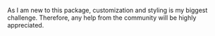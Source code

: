 As I am new to this package, customization and styling is my biggest challenge. Therefore, any help from the community will be highly appreciated.
